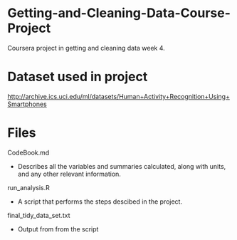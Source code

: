 # Getting-and-Cleaning-Data-Course-Project
Coursera project in getting and cleaning data week 4.

# Dataset used in project
http://archive.ics.uci.edu/ml/datasets/Human+Activity+Recognition+Using+Smartphones 

# Files
CodeBook.md
- Describes all the variables and summaries calculated, along with units, and any other relevant information.

run_analysis.R
- A script that performs the steps descibed in the project.

final_tidy_data_set.txt
- Output from from the script
